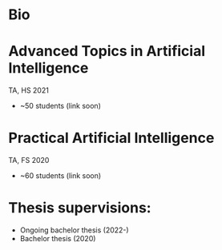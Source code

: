 # Bio

# Advanced Topics in Artificial Intelligence
TA,  HS 2021
* ~50 students (link soon)

# Practical Artificial Intelligence
TA, FS 2020
* ~60 students (link soon)

# Thesis supervisions:
- Ongoing bachelor thesis (2022-)
- Bachelor thesis (2020)